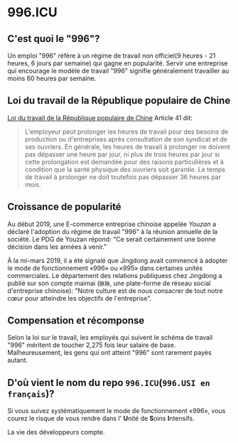 996.ICU
===

## C'est quoi le "996"?
Un emploi "996" réfère à un régime de travail non officiel(9 heures - 21 heures, 6 jours par semaine) qui gagne en popularité.
Servir une entreprise qui encourage le modèle de travail "996" signifie généralement travailler au moins 60 heures par semaine.

## Loi du travail de la République populaire de Chine
[Loi du travail de la République populaire de Chine](http://www.china.org.cn/living_in_china/abc/2009-07/15/content_18140508.htm) Article 41 dit:

> L'employeur peut prolonger les heures de travail pour des besoins de production ou d'entreprises après consultation de son syndicat et de ses ouvriers. En générale, les heures de travail à prolonger ne doivent pas dépasser une heure par jour, ni plus de trois heures par jour si cette prolongation est demandée pour des raisons particulières et à condition que la santé physique des ouvriers soit garantie. Le temps de travail à prolonger ne doit toutefois pas dépasser 36 heures par mois. 

## Croissance de popularité

Au début 2019, une E-commerce entreprise chinoise appelée _Youzan_ a déclaré l'adoption du régime de travail "996" à la réunion annuelle de la société. Le PDG de Youzan répond: "Ce serait certainement une bonne décision dans les années à venir."

À la mi-mars 2019, il a été signalé que Jingdong avait commencé à adopter le mode de fonctionnement «996» ou «995» dans certaines unités commerciales. Le département des relations publiquess chez Jingdong a publié sur son compte maimai (`脉脉`, une plate-forme de réseau social d'entreprise chinoise): "Notre culture est de nous consacrer de tout notre cœur pour atteindre les objectifs de l'entreprise". 

## Compensation et récomponse

Selon la loi sur le travail, les employés qui suivent le schéma de travail "996" méritent de toucher 2,275 fois leur salaire de base. Malheureusement, les gens qui ont atteint "996" sont rarement payés autant.

## D'où vient le nom du repo `996.ICU`(`996.USI en français`)?

Si vous suivez systématiquement le mode de fonctionnement «996», vous courez le risque de vous rendre dans l' **U**nité de **S**oins **I**ntensifs.

La vie des développeurs compte.
